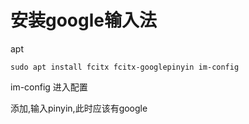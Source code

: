# 安装google输入法

apt

`sudo apt install fcitx fcitx-googlepinyin im-config`

im-config 进入配置

添加,输入pinyin,此时应该有google
